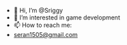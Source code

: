 - 👋 Hi, I’m @Sriggy
- 👀 I’m interested in game development
- 📫 How to reach me:
- seran1505@gmail.com

<!---
Sriggy/Sriggy is a ✨ special ✨ repository because its `README.md` (this file) appears on your GitHub profile.
You can click the Preview link to take a look at your changes.
--->
